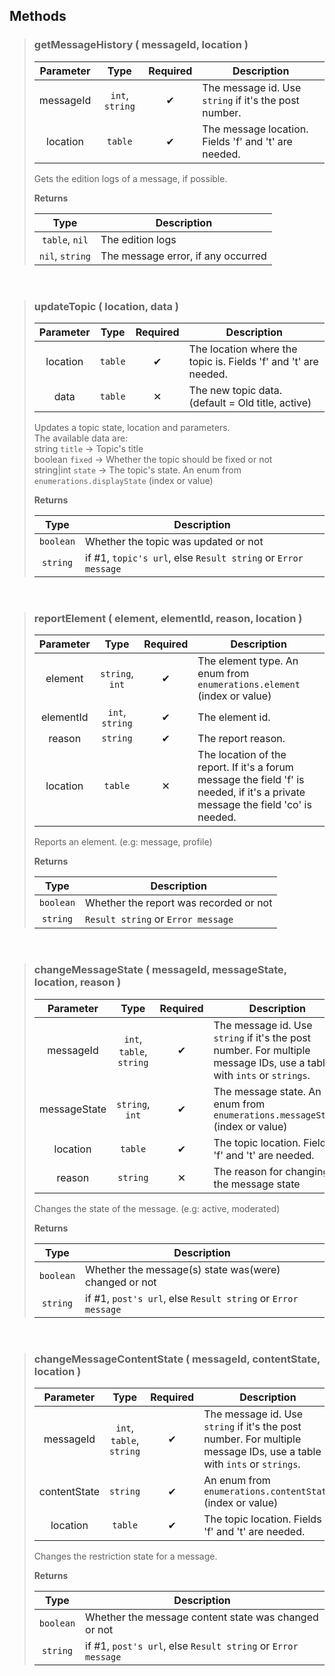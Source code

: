 ## Methods
>### getMessageHistory ( messageId, location )
>| Parameter | Type | Required | Description |
>| :-: | :-: | :-: | - |
>| messageId | `int`, `string` | ✔ | The message id. Use `string` if it's the post number. |
>| location | `table` | ✔ | The message location. Fields 'f' and 't' are needed. |
>
>Gets the edition logs of a message, if possible.
>
>**Returns**
>
>| Type | Description |
>| :-: | - |
>| `table`, `nil` | The edition logs |
>| `nil`, `string` | The message error, if any occurred |
>

 
>### updateTopic ( location, data )
>| Parameter | Type | Required | Description |
>| :-: | :-: | :-: | - |
>| location | `table` | ✔ | The location where the topic is. Fields 'f' and 't' are needed. |
>| data | `table` | ✕ | The new topic data. (default = Old title, active) |
>
>Updates a topic state, location and parameters.<br>
>The available data are:<br>
>string `title` -> Topic's title<br>
>boolean `fixed` -> Whether the topic should be fixed or not<br>
>string|int `state` -> The topic's state. An enum from `enumerations.displayState` (index or value)
>
>**Returns**
>
>| Type | Description |
>| :-: | - |
>| `boolean` | Whether the topic was updated or not |
>| `string` | if #1, `topic's url`, else `Result string` or `Error message` |
>

 
>### reportElement ( element, elementId, reason, location )
>| Parameter | Type | Required | Description |
>| :-: | :-: | :-: | - |
>| element | `string`, `int` | ✔ | The element type. An enum from `enumerations.element` (index or value) |
>| elementId | `int`, `string` | ✔ | The element id. |
>| reason | `string` | ✔ | The report reason. |
>| location | `table` | ✕ | The location of the report. If it's a forum message the field 'f' is needed, if it's a private message the field 'co' is needed. |
>
>Reports an element. (e.g: message, profile)
>
>**Returns**
>
>| Type | Description |
>| :-: | - |
>| `boolean` | Whether the report was recorded or not |
>| `string` | `Result string` or `Error message`	 |
>

 
>### changeMessageState ( messageId, messageState, location, reason )
>| Parameter | Type | Required | Description |
>| :-: | :-: | :-: | - |
>| messageId | `int`, `table`, `string` | ✔ | The message id. Use `string` if it's the post number. For multiple message IDs, use a table with `ints` or `strings`. |
>| messageState | `string`, `int` | ✔ | The message state. An enum from `enumerations.messageState` (index or value) |
>| location | `table` | ✔ | The topic location. Fields 'f' and 't' are needed. |
>| reason | `string` | ✕ | The reason for changing the message state |
>
>Changes the state of the message. (e.g: active, moderated)
>
>**Returns**
>
>| Type | Description |
>| :-: | - |
>| `boolean` | Whether the message(s) state was(were) changed or not |
>| `string` | if #1, `post's url`, else `Result string` or `Error message` |
>

 
>### changeMessageContentState ( messageId, contentState, location )
>| Parameter | Type | Required | Description |
>| :-: | :-: | :-: | - |
>| messageId | `int`, `table`, `string` | ✔ | The message id. Use `string` if it's the post number. For multiple message IDs, use a table with `ints` or `strings`. |
>| contentState | `string` | ✔ | An enum from `enumerations.contentState` (index or value) |
>| location | `table` | ✔ | The topic location. Fields 'f' and 't' are needed. |
>
>Changes the restriction state for a message.
>
>**Returns**
>
>| Type | Description |
>| :-: | - |
>| `boolean` | Whether the message content state was changed or not |
>| `string` | if #1, `post's url`, else `Result string` or `Error message` |
>
